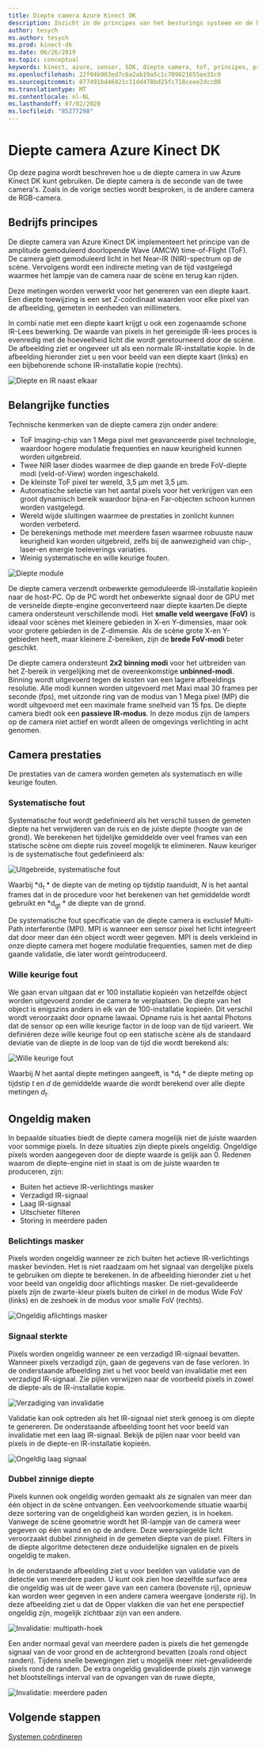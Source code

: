 ```yaml
---
title: Diepte camera Azure Kinect DK
description: Inzicht in de principes van het besturings systeem en de belangrijkste functies van de diepte camera in uw Azure Kinect DK.
author: tesych
ms.author: tesych
ms.prod: kinect-dk
ms.date: 06/26/2019
ms.topic: conceptual
keywords: kinect, azure, sensor, SDK, diepte camera, tof, principes, prestaties, ongeldigheid
ms.openlocfilehash: 22f04b983ed7c6a2ab19a5c1c709621655ee31c0
ms.sourcegitcommit: 877491bd46921c11dd478bd25fc718ceee2dcc08
ms.translationtype: MT
ms.contentlocale: nl-NL
ms.lasthandoff: 07/02/2020
ms.locfileid: "85277298"
---
```

# <a name="azure-kinect-dk-depth-camera"></a>Diepte camera Azure Kinect DK

Op deze pagina wordt beschreven hoe u de diepte camera in uw Azure Kinect DK kunt gebruiken. De diepte camera is de seconde van de twee camera's. Zoals in de vorige secties wordt besproken, is de andere camera de RGB-camera.  

## <a name="operating-principles"></a>Bedrijfs principes

De diepte camera van Azure Kinect DK implementeert het principe van de amplitude gemoduleerd doorlopende Wave (AMCW) time-of-Flight (ToF). De camera giett gemoduleerd licht in het Near-IR (NIR)-spectrum op de scène. Vervolgens wordt een indirecte meting van de tijd vastgelegd waarmee het lampje van de camera naar de scène en terug kan rijden.

Deze metingen worden verwerkt voor het genereren van een diepte kaart. Een diepte toewijzing is een set Z-coördinaat waarden voor elke pixel van de afbeelding, gemeten in eenheden van millimeters.

In combi natie met een diepte kaart krijgt u ook een zogenaamde schone IR-Lees bewerking. De waarde van pixels in het gereinigde IR-lees proces is evenredig met de hoeveelheid licht die wordt geretourneerd door de scène. De afbeelding ziet er ongeveer uit als een normale IR-installatie kopie. In de afbeelding hieronder ziet u een voor beeld van een diepte kaart (links) en een bijbehorende schone IR-installatie kopie (rechts).

![Diepte en IR naast elkaar](./media/concepts/depth-camera-depth-ir.png)

## <a name="key-features"></a>Belangrijke functies

Technische kenmerken van de diepte camera zijn onder andere:

- ToF Imaging-chip van 1 Mega pixel met geavanceerde pixel technologie, waardoor hogere modulatie frequenties en nauw keurigheid kunnen worden uitgebreid.
- Twee NIR laser diodes waarmee de diep gaande en brede FoV-diepte modi (veld-of-View) worden ingeschakeld.
- De kleinste ToF pixel ter wereld, 3,5 μm met 3,5 μm.
- Automatische selectie van het aantal pixels voor het verkrijgen van een groot dynamisch bereik waardoor bijna-en Far-objecten schoon kunnen worden vastgelegd.
- Wereld wijde sluitingen waarmee de prestaties in zonlicht kunnen worden verbeterd.
- De berekenings methode met meerdere fasen waarmee robuuste nauw keurigheid kan worden uitgebreid, zelfs bij de aanwezigheid van chip-, laser-en energie toeleverings variaties.
- Weinig systematische en wille keurige fouten.

![Diepte module](./media/concepts/depth-camera-depth-module.jpg)

De diepte camera verzendt onbewerkte gemoduleerde IR-installatie kopieën naar de host-PC. Op de PC wordt het onbewerkte signaal door de GPU met de versnelde diepte-engine geconverteerd naar diepte kaarten.De diepte camera ondersteunt verschillende modi. Het **smalle veld weergave (FoV)** is ideaal voor scènes met kleinere gebieden in X-en Y-dimensies, maar ook voor grotere gebieden in de Z-dimensie. Als de scène grote X-en Y-gebieden heeft, maar kleinere Z-bereiken, zijn de **brede FoV-modi** beter geschikt.

De diepte camera ondersteunt **2x2 binning modi** voor het uitbreiden van het Z-bereik in vergelijking met de overeenkomstige **unbinned-modi**. Binning wordt uitgevoerd tegen de kosten van een lagere afbeeldings resolutie. Alle modi kunnen worden uitgevoerd met Maxi maal 30 frames per seconde (fps), met uitzonde ring van de modus van 1 Mega pixel (MP) die wordt uitgevoerd met een maximale frame snelheid van 15 fps. De diepte camera biedt ook een **passieve IR-modus**. In deze modus zijn de lampers op de camera niet actief en wordt alleen de omgevings verlichting in acht genomen.

## <a name="camera-performance"></a>Camera prestaties

De prestaties van de camera worden gemeten als systematisch en wille keurige fouten.

### <a name="systematic-error"></a>Systematische fout

Systematische fout wordt gedefinieerd als het verschil tussen de gemeten diepte na het verwijderen van de ruis en de juiste diepte (hoogte van de grond). We berekenen het tijdelijke gemiddelde over veel frames van een statische scène om diepte ruis zoveel mogelijk te elimineren. Nauw keuriger is de systematische fout gedefinieerd als:

![Uitgebreide, systematische fout](./media/concepts/depth-camera-systematic-error.png)

Waarbij *d<sub>t</sub> * de diepte van de meting op tijdstip *t*aanduidt, *N* is het aantal frames dat in de procedure voor het berekenen van het gemiddelde wordt gebruikt en *d<sub>gt</sub> * de diepte van de grond.

De systematische fout specificatie van de diepte camera is exclusief Multi-Path interferentie (MPI). MPI is wanneer een sensor pixel het licht integreert dat door meer dan één object wordt weer gegeven. MPI is deels verkleind in onze diepte camera met hogere modulatie frequenties, samen met de diep gaande validatie, die later wordt geïntroduceerd.

### <a name="random-error"></a>Wille keurige fout

We gaan ervan uitgaan dat er 100 installatie kopieën van hetzelfde object worden uitgevoerd zonder de camera te verplaatsen. De diepte van het object is enigszins anders in elk van de 100-installatie kopieën. Dit verschil wordt veroorzaakt door opname lawaai. Opname ruis is het aantal Photons dat de sensor op een wille keurige factor in de loop van de tijd varieert. We definiëren deze wille keurige fout op een statische scène als de standaard deviatie van de diepte in de loop van de tijd die wordt berekend als:

![Wille keurige fout](./media/concepts/depth-camera-random-error.png)

Waarbij *N* het aantal diepte metingen aangeeft, is *d<sub>t</sub> * de diepte meting op tijdstip *t* en *d* de gemiddelde waarde die wordt berekend over alle diepte metingen *d<sub>t</sub>*.

## <a name="invalidation"></a>Ongeldig maken

In bepaalde situaties biedt de diepte camera mogelijk niet de juiste waarden voor sommige pixels. In deze situaties zijn diepte pixels ongeldig. Ongeldige pixels worden aangegeven door de diepte waarde is gelijk aan 0. Redenen waarom de diepte-engine niet in staat is om de juiste waarden te produceren, zijn:

- Buiten het actieve IR-verlichtings masker
- Verzadigd IR-signaal
- Laag IR-signaal
- Uitschieter filteren
- Storing in meerdere paden

### <a name="illumination-mask"></a>Belichtings masker

Pixels worden ongeldig wanneer ze zich buiten het actieve IR-verlichtings masker bevinden. Het is niet raadzaam om het signaal van dergelijke pixels te gebruiken om diepte te berekenen. In de afbeelding hieronder ziet u het voor beeld van ongeldig door aflichtings masker. De niet-gevalideerde pixels zijn de zwarte-kleur pixels buiten de cirkel in de modus Wide FoV (links) en de zeshoek in de modus voor smalle FoV (rechts).

![Ongeldig aflichtings masker](./media/concepts/depth-camera-invalidation-illumination-mask.png)

### <a name="signal-strength"></a>Signaal sterkte

Pixels worden ongeldig wanneer ze een verzadigd IR-signaal bevatten. Wanneer pixels verzadigd zijn, gaan de gegevens van de fase verloren. In de onderstaande afbeelding ziet u het voor beeld van invalidatie met een verzadigd IR-signaal. Zie pijlen verwijzen naar de voorbeeld pixels in zowel de diepte-als de IR-installatie kopie.

![Verzadiging van invalidatie](./media/concepts/depth-camera-invalidation-saturation.png)

Validatie kan ook optreden als het IR-signaal niet sterk genoeg is om diepte te genereren. De onderstaande afbeelding toont het voor beeld van invalidatie met een laag IR-signaal. Bekijk de pijlen naar voor beeld van pixels in de diepte-en IR-installatie kopieën.

![Ongeldig laag signaal](./media/concepts/depth-camera-invalidation-low-signal.png)

### <a name="ambiguous-depth"></a>Dubbel zinnige diepte

Pixels kunnen ook ongeldig worden gemaakt als ze signalen van meer dan één object in de scène ontvangen. Een veelvoorkomende situatie waarbij deze sortering van de ongeldigheid kan worden gezien, is in hoeken.  Vanwege de scène geometrie wordt het IR-lampje van de camera weer gegeven op één wand en op de andere. Deze weerspiegelde licht veroorzaakt dubbel zinnigheid in de gemeten diepte van de pixel. Filters in de diepte algoritme detecteren deze onduidelijke signalen en de pixels ongeldig te maken.

In de onderstaande afbeelding ziet u voor beelden van validatie van de detectie van meerdere paden. U kunt ook zien hoe dezelfde surface area die ongeldig was uit de weer gave van een camera (bovenste rij), opnieuw kan worden weer gegeven in een andere camera weergave (onderste rij). In deze afbeelding ziet u dat de Opper vlakken die van het ene perspectief ongeldig zijn, mogelijk zichtbaar zijn van een andere.

![Invalidatie: multipath-hoek](./media/concepts/depth-camera-invalidation-multipath.png)

Een ander normaal geval van meerdere paden is pixels die het gemengde signaal van de voor grond en de achtergrond bevatten (zoals rond object randen). Tijdens snelle bewegingen ziet u mogelijk meer niet-gevalideerde pixels rond de randen. De extra ongeldig gevalideerde pixels zijn vanwege het blootstellings interval van de opvangen van de ruwe diepte,

![Invalidatie: meerdere paden](./media/concepts/depth-camera-invalidation-edge.png)

## <a name="next-steps"></a>Volgende stappen

[Systemen coördineren](coordinate-systems.md)

